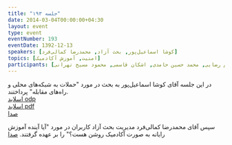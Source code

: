 ```yaml
---
title: "جلسه ۱۹۳"
date: 2014-03-04T00:00:00+04:30
layout: event
type: event
eventNumber: 193
eventDate: 1392-12-13
speakers: [کوشا اسماعیل‌پور, بحث آزاد, محمدرضا کمالی‌فرد]
topics: [امنیت, آموزش آکادمیک]
participants: [بهنام توکلی کرمانی, مریم لاهیجانی, رها فرخی, حمید پاک‌نهاد, سید رضا سیادتی, حسین کزازی, حمیدرضا رمضانی, محمدحسین فتاحی‌زاده, مریم حق‌گو, سید آرش موسوی, بخشنده, ابوالفضل حمیدی, آریا یعقوبی, فرید دهقان, ایمان قاسمی, مهدی رحیمی, کاوه شاه‌حسینی, مهدی صادقی, آیدین غریب‌نواز, نسترن صفار یزدی, مصطفی خادم, محمدرضا کمالی‌فرد, فاطیمه بینش, ابتسام آخرتی, حمید خزلی, سعید علیجانی, سعید رسولی, مهدی کاظمی, سهیل اخوت, حسین بیک محمدی, بهروز حسن بیگی, کاوه محمدی, کوشا اسماعیل‌پور, کیوان هدایتی, محسن فرهادی, محمد درویش, سید حمید مهدوی, مهدی خوشنودی, آرش حقیقت, محمود افضلی, وحیدرضا نادری, سید مجید عظیمی, حمیدرضا سلیمانی, رضا بخشایشی, مرتضی جوان, امیر بالغی, رضا شالباف‌زاده, رضا علیزاده مجد, احد رضایی, بهداد عابدی, مصطفی مظفری, رضا حسین‌زاده, احمد صوفی محمودی, محمدرضا حیدریان, مریم رضایی, محمد حسین حامدی, اشکان قاسمی, محمود مسیح تهرانی]
---
```

در این جلسه آقای کوشا اسماعیل‌پور به بحث در مورد "حملات به شبکه‌های محلی و راه‌های مقابله" پرداختند.  
[اسلاید odp](/events/presentations/193/layer_2_attacks.odp)  
[اسلاید pdf](/events/presentations/193/layer_2_attacks.pdf)  
[صدا](https://archive.org/details/tehlug_193_layer2_attacks)  

سپس آقای محمدرضا کمالی‌فرد مدیریت بحث آزاد کاربران در مورد "آیا آینده آموزش رایانه به صورت آکادمیک روشن هست؟" را بر عهده گرفتند.
[صدا](https://archive.org/details/tehlug_193_academic)  